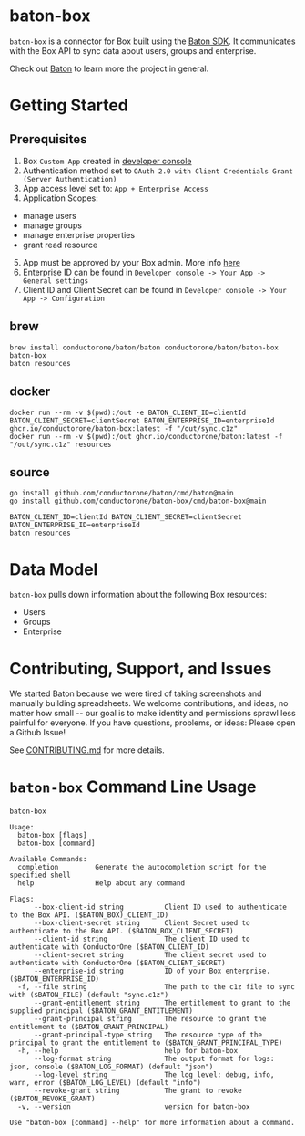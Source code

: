 # baton-box
`baton-box` is a connector for Box built using the [Baton SDK](https://github.com/conductorone/baton-sdk). It communicates with the Box API to sync data about users, groups and enterprise.

Check out [Baton](https://github.com/conductorone/baton) to learn more the project in general.

# Getting Started

## Prerequisites

1. Box `Custom App` created in [developer console](https://app.box.com/developers/console)
2. Authentication method set to `OAuth 2.0 with Client Credentials Grant (Server Authentication)`
3. App access level set to: `App + Enterprise Access`
4. Application Scopes: 
  - manage users
  - manage groups
  - manage enterprise properties
  - grant read resource
5. App must be approved by your Box admin. More info [here](https://developer.box.com/guides/authorization/custom-app-approval/)
6. Enterprise ID can be found in `Developer console -> Your App -> General settings`
7. Client ID and Client Secret can be found in `Developer console -> Your App -> Configuration`

## brew

```
brew install conductorone/baton/baton conductorone/baton/baton-box
baton-box
baton resources
```

## docker

```
docker run --rm -v $(pwd):/out -e BATON_CLIENT_ID=clientId BATON_CLIENT_SECRET=clientSecret BATON_ENTERPRISE_ID=enterpriseId ghcr.io/conductorone/baton-box:latest -f "/out/sync.c1z"
docker run --rm -v $(pwd):/out ghcr.io/conductorone/baton:latest -f "/out/sync.c1z" resources
```

## source

```
go install github.com/conductorone/baton/cmd/baton@main
go install github.com/conductorone/baton-box/cmd/baton-box@main

BATON_CLIENT_ID=clientId BATON_CLIENT_SECRET=clientSecret BATON_ENTERPRISE_ID=enterpriseId 
baton resources
```

# Data Model

`baton-box` pulls down information about the following Box resources:
- Users
- Groups
- Enterprise

# Contributing, Support, and Issues

We started Baton because we were tired of taking screenshots and manually building spreadsheets. We welcome contributions, and ideas, no matter how small -- our goal is to make identity and permissions sprawl less painful for everyone. If you have questions, problems, or ideas: Please open a Github Issue!

See [CONTRIBUTING.md](https://github.com/ConductorOne/baton/blob/main/CONTRIBUTING.md) for more details.

# `baton-box` Command Line Usage

```
baton-box

Usage:
  baton-box [flags]
  baton-box [command]

Available Commands:
  completion         Generate the autocompletion script for the specified shell
  help               Help about any command

Flags:
      --box-client-id string          Client ID used to authenticate to the Box API. ($BATON_BOX)_CLIENT_ID)
      --box-client-secret string      Client Secret used to authenticate to the Box API. ($BATON_BOX_CLIENT_SECRET)
      --client-id string              The client ID used to authenticate with ConductorOne ($BATON_CLIENT_ID)
      --client-secret string          The client secret used to authenticate with ConductorOne ($BATON_CLIENT_SECRET)
      --enterprise-id string          ID of your Box enterprise. ($BATON_ENTERPRISE_ID)
  -f, --file string                   The path to the c1z file to sync with ($BATON_FILE) (default "sync.c1z")
      --grant-entitlement string      The entitlement to grant to the supplied principal ($BATON_GRANT_ENTITLEMENT)
      --grant-principal string        The resource to grant the entitlement to ($BATON_GRANT_PRINCIPAL)
      --grant-principal-type string   The resource type of the principal to grant the entitlement to ($BATON_GRANT_PRINCIPAL_TYPE)
  -h, --help                          help for baton-box
      --log-format string             The output format for logs: json, console ($BATON_LOG_FORMAT) (default "json")
      --log-level string              The log level: debug, info, warn, error ($BATON_LOG_LEVEL) (default "info")
      --revoke-grant string           The grant to revoke ($BATON_REVOKE_GRANT)
  -v, --version                       version for baton-box

Use "baton-box [command] --help" for more information about a command.

```
